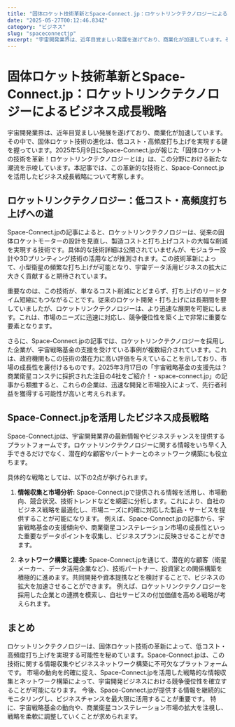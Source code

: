 ```yaml
---
title: "固体ロケット技術革新とSpace-Connect.jp：ロケットリンクテクノロジーによるビジネス成長戦略"
date: "2025-05-27T00:12:46.834Z"
category: "ビジネス"
slug: "spaceconnectjp"
excerpt: "宇宙開発業界は、近年目覚ましい発展を遂げており、商業化が加速しています。その中で、固体ロケット技術の進化は、低コスト・高頻度打ち上げを実現する鍵を握っています。2025年5月9日にSpace-Connect.jpが報じた「固体ロケットの技術を革新！ロケットリンクテクノロジーとは」は、この分野における..."
---
```


# 固体ロケット技術革新とSpace-Connect.jp：ロケットリンクテクノロジーによるビジネス成長戦略

宇宙開発業界は、近年目覚ましい発展を遂げており、商業化が加速しています。その中で、固体ロケット技術の進化は、低コスト・高頻度打ち上げを実現する鍵を握っています。2025年5月9日にSpace-Connect.jpが報じた「固体ロケットの技術を革新！ロケットリンクテクノロジーとは」は、この分野における新たな潮流を示唆しています。本記事では、この革新的な技術と、Space-Connect.jpを活用したビジネス成長戦略について考察します。


## ロケットリンクテクノロジー：低コスト・高頻度打ち上げへの道

Space-Connect.jpの記事によると、ロケットリンクテクノロジーは、従来の固体ロケットモーターの設計を見直し、製造コストと打ち上げコストの大幅な削減を実現する技術です。具体的な技術詳細は公開されていませんが、モジュラー設計や3Dプリンティング技術の活用などが推測されます。この技術革新によって、小型衛星の頻繁な打ち上げが可能となり、宇宙データ活用ビジネスの拡大に大きく貢献すると期待されています。

重要なのは、この技術が、単なるコスト削減にとどまらず、打ち上げのリードタイム短縮にもつながることです。従来のロケット開発・打ち上げには長期間を要していましたが、ロケットリンクテクノロジーは、より迅速な展開を可能にします。これは、市場のニーズに迅速に対応し、競争優位性を築く上で非常に重要な要素となります。

さらに、Space-Connect.jpの記事では、ロケットリンクテクノロジーを採用した企業が、宇宙戦略基金の支援を受けている事例が複数紹介されています。これは、政府機関もこの技術の潜在力に高い評価を与えていることを示しており、市場の成長性を裏付けるものです。2025年3月17日の「宇宙戦略基金の支援先は？商業衛星コンステに採択された注目の4社をご紹介！ - space-connect.jp」の記事から類推すると、これらの企業は、迅速な開発と市場投入によって、先行者利益を獲得する可能性が高いと考えられます。


## Space-Connect.jpを活用したビジネス成長戦略

Space-Connect.jpは、宇宙開発業界の最新情報やビジネスチャンスを提供するプラットフォームです。ロケットリンクテクノロジーに関する情報をいち早く入手できるだけでなく、潜在的な顧客やパートナーとのネットワーク構築にも役立ちます。

具体的な戦略としては、以下の2点が挙げられます。

1. **情報収集と市場分析:** Space-Connect.jpで提供される情報を活用し、市場動向、競合状況、技術トレンドなどを綿密に分析します。これにより、自社のビジネス戦略を最適化し、市場ニーズに的確に対応した製品・サービスを提供することが可能になります。  例えば、Space-Connect.jpの記事から、宇宙戦略基金の支援傾向や、商業衛星コンステレーション市場の成長性といった重要なデータポイントを収集し、ビジネスプランに反映させることができます。

2. **ネットワーク構築と提携:** Space-Connect.jpを通じて、潜在的な顧客（衛星メーカー、データ活用企業など）、技術パートナー、投資家との関係構築を積極的に進めます。共同開発や資本提携などを検討することで、ビジネスの拡大を加速させることができます。  例えば、ロケットリンクテクノロジーを採用した企業との連携を模索し、自社サービスの付加価値を高める戦略が考えられます。


## まとめ

ロケットリンクテクノロジーは、固体ロケット技術の革新によって、低コスト・高頻度打ち上げを実現する可能性を秘めています。Space-Connect.jpは、この技術に関する情報収集やビジネスネットワーク構築に不可欠なプラットフォームです。  市場の動向を的確に捉え、Space-Connect.jpを活用した戦略的な情報収集とネットワーク構築によって、宇宙開発ビジネスにおける競争優位性を確立することが可能になります。  今後、Space-Connect.jpが提供する情報を継続的にモニタリングし、ビジネスチャンスを最大限に活用することが重要です。  特に、宇宙戦略基金の動向や、商業衛星コンステレーション市場の拡大を注視し、戦略を柔軟に調整していくことが求められます。
